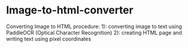 # Image-to-html-converter
Converting Image to HTML procedure: 1): converting image to text using PaddleOCR (Optical Character Recognition)
2): creating HTML page and writing text using pixel coordinates   
